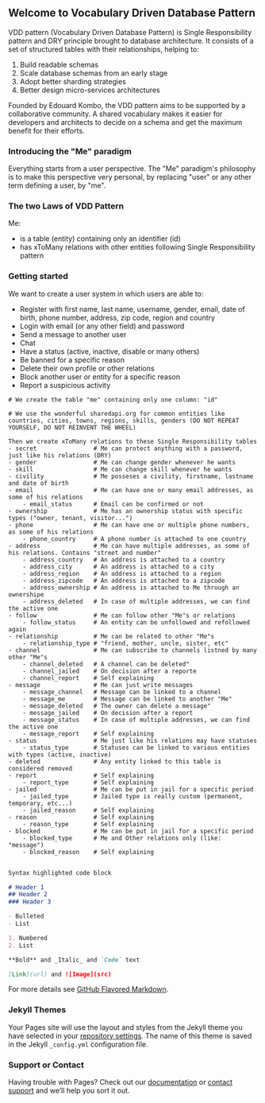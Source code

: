 ## Welcome to Vocabulary Driven Database Pattern

VDD pattern (Vocabulary Driven Database Pattern) is Single Responsibility pattern and DRY principle brought to database architecture. It consists of a set of structured tables with their relationships, helping to:
1. Build readable schemas
2. Scale database schemas from an early stage
3. Adopt better sharding strategies
4. Better design micro-services architectures

Founded by Edouard Kombo, the VDD pattern aims to be supported by a collaborative community. A shared vocabulary makes it easier for developers and architects to decide on a schema and get the maximum benefit for their efforts.


### Introducing the "Me" paradigm

Everything starts from a user perspective. The "Me" paradigm's philosophy is to make this perspective very personal, by replacing "user" or any other term defining a user,  by "me".


### The two Laws of VDD Pattern

Me:
- is a table (entity) containing only an identifier (id)
- has xToMany relations with other entities following Single Responsibility pattern
    

### Getting started

We want to create a user system in which users are able to:
- Register with first name, last name, username, gender, email, date of birth, phone number, address, zip code, region and country
- Login with email (or any other field) and password
- Send a message to another user
- Chat
- Have a status (active, inactive, disable or many others)
- Be banned for a specific reason
- Delete their own profile or other relations
- Block another user or entity for a specific reason
- Report a suspicious activity

```
# We create the table "me" containing only one column: "id"

# We use the wonderful sharedapi.org for common entities like countries, cities, towns, regions, skills, genders (DO NOT REPEAT YOURSELF, DO NOT REINVENT THE WHEEL)

Then we create xToMany relations to these Single Responsibility tables
- secret                # Me can protect anything with a password, just like his relations (DRY)
- gender                # Me can change gender whenever he wants
- skill                 # Me can change skill whenever he wants
- civility              # Me posseses a civility, firstname, lastname and date of birth
- email                 # Me can have one or many email addresses, as some of his relations
    - email_status      # Email can be confirmed or not
- ownership             # Me has an ownership status with specific types ("owner, tenant, visitor...")
- phone                 # Me can have one or multiple phone numbers, as some of his relations
    - phone_country     # A phone number is attached to one country
- address               # Me can have multiple addresses, as some of his relations. Contains "street and number"
    - address_country   # An address is attached to a country
    - address_city      # An address is attached to a city
    - address_region    # An address is attached to a region    
    - address_zipcode   # An address is attached to a zipcode
    - address_ownership # An address is attached to Me through an ownershipe
    - address_deleted   # In case of multiple addresses, we can find the active one
- follow                # Me can follow other "Me"s or relations
    - follow_status     # An entity can be unfollowed and refollowed again
- relationship          # Me can be related to other "Me"s
    - relationship_type # "friend, mother, uncle, sister, etc"
- channel               # Me can subscribe to channels listned by many other "Me"s
    - channel_deleted   # A channel can be deleted"
    - channel_jailed    # On decision after a reporte
    - channel_report    # Self explaining
- message               # Me can just write messages
    - message_channel   # Message can be linked to a channel
    - message_me        # Message can be linked to another "Me"
    - message_deleted   # The owner can delete a message"
    - message_jailed    # On decision after a report
    - message_status    # In case of multiple addresses, we can find the active one
    - message_report    # Self explaining
- status                # Me just like his relations may have statuses
    - status_type       # Statuses can be linked to various entities with types (active, inactive)  
- deleted               # Any entity linked to this table is considered removed
- report                # Self explaining
    - report_type       # Self explaining
- jailed                # Me can be put in jail for a specific period
    - jailed_type       # Jailed type is really custom (permanent, temporary, etc...)
    - jailed_reason     # Self explaining
- reason                # Self explaining
    - reason_type       # Self explaining
- blocked               # Me can be put in jail for a specific period
    - blocked_type      # Me and Other relations only (like: "message")
    - blocked_reason    # Self explaining      


```

```markdown
Syntax highlighted code block

# Header 1
## Header 2
### Header 3

- Bulleted
- List

1. Numbered
2. List

**Bold** and _Italic_ and `Code` text

[Link](url) and ![Image](src)
```

For more details see [GitHub Flavored Markdown](https://guides.github.com/features/mastering-markdown/).

### Jekyll Themes

Your Pages site will use the layout and styles from the Jekyll theme you have selected in your [repository settings](https://github.com/edouardkombo/vdd-pattern/settings). The name of this theme is saved in the Jekyll `_config.yml` configuration file.

### Support or Contact

Having trouble with Pages? Check out our [documentation](https://help.github.com/categories/github-pages-basics/) or [contact support](https://github.com/contact) and we’ll help you sort it out.
